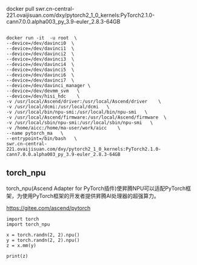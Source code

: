 



docker pull swr.cn-central-221.ovaijisuan.com/dxy/pytorch2_1_0_kernels:PyTorch2.1.0-cann7.0.0.alpha003_py_3.9-euler_2.8.3-64GB



```

docker run -it  -u root  \
--device=/dev/davinci0  \
--device=/dev/davinci1  \
--device=/dev/davinci2  \
--device=/dev/davinci3  \
--device=/dev/davinci4  \
--device=/dev/davinci5  \
--device=/dev/davinci6  \
--device=/dev/davinci7  \
--device=/dev/davinci_manager \
--device=/dev/devmm_svm   \
--device=/dev/hisi_hdc    \
-v /usr/local/Ascend/driver:/usr/local/Ascend/driver    \
-v /usr/local/dcmi:/usr/local/dcmi   \
-v /usr/local/bin/npu-smi:/usr/local/bin/npu-smi   \
-v /usr/local/Ascend/firmware:/usr/local/Ascend/firmware  \
-v /usr/local/sbin/npu-smi:/usr/local/sbin/npu-smi   \
-v /home/aicc:/home/ma-user/work/aicc    \
--name pytorch_ma   \
--entrypoint=/bin/bash   \
swr.cn-central-221.ovaijisuan.com/dxy/pytorch2_1_0_kernels:PyTorch2.1.0-cann7.0.0.alpha003_py_3.9-euler_2.8.3-64GB

```


## torch_npu

torch_npu(Ascend Adapter for PyTorch插件)使昇腾NPU可以适配PyTorch框架，为使用PyTorch框架的开发者提供昇腾AI处理器的超强算力。

https://gitee.com/ascend/pytorch






```
import torch
import torch_npu

x = torch.randn(2, 2).npu()
y = torch.randn(2, 2).npu()
z = x.mm(y)

print(z)
```
